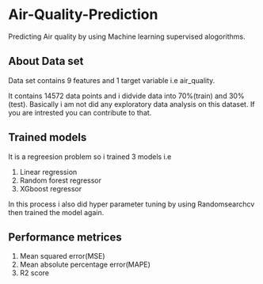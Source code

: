 # Air-Quality-Prediction
Predicting Air quality by using Machine learning supervised alogorithms.
## About Data set
Data set contains 9 features and 1 target variable i.e air_quality.

It contains 14572 data points and i didvide data into 70%(train) and 30%(test).
Basically i am not did any exploratory data analysis on this dataset. If you are intrested you can contribute to that.
## Trained models
It is a regreesion problem so i trained 3 models i.e

1. Linear regression
2. Random forest regressor 
3. XGboost regressor

In this process i also did hyper parameter tuning by using Randomsearchcv then trained the model again.
## Performance metrices

1. Mean squared error(MSE)
2. Mean absolute percentage error(MAPE)
3. R2 score
